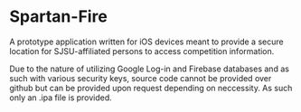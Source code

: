 # Spartan-Fire
A prototype application written for iOS devices meant to provide a secure location for SJSU-affiliated persons to access competition information.


Due to the nature of utilizing Google Log-in and Firebase databases and as such with various security keys, source code cannot be provided over github but can be provided upon request depending on neccessity. As such only an .ipa file is provided. 
